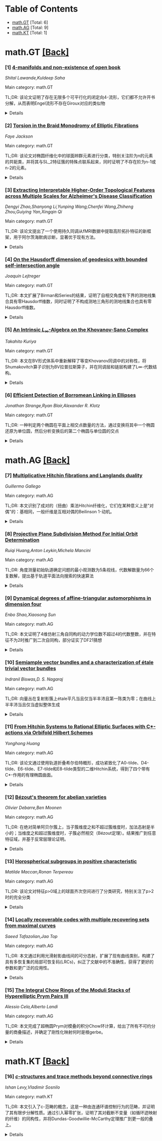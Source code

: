 <div id=toc></div>

# Table of Contents

- [math.GT](#math.GT) [Total: 6]
- [math.AG](#math.AG) [Total: 9]
- [math.KT](#math.KT) [Total: 1]


<div id='math.GT'></div>

# math.GT [[Back]](#toc)

### [1] [4-manifolds and non-existence of open book](https://arxiv.org/abs/2509.14299)
*Shital Lawande,Kuldeep Saha*

Main category: math.GT

TL;DR: 该论文证明了存在无限多个可平行化的闭定向4-流形，它们都不允许开书分解，从而表明Engel流形不存在Giroux对应的类似物


<details>
  <summary>Details</summary>
Motivation: 研究Engel流形是否具有类似于接触流形中Giroux对应的开书分解理论，探索Engel几何中的结构特性

Method: 基于Kastenholz的工作，构造无限多个可平行化的闭定向4-流形，证明它们都不允许开书分解

Result: 证明了不存在Engel流形的Giroux对应类似物，并非所有Engel流形都具有Colin、Presas和Vogel意义上的支撑开书

Conclusion: Engel几何与接触几何在开书分解方面存在根本性差异，Giroux对应理论不能直接推广到Engel流形

Abstract: Following a recent work of Kastenholz, we show existence of infinitely many
parallelizable closed oriented 4-manifolds, none of which admit an open book
decomposition. This implies there is no analogue of the Giroux correspondence
for Engel manifolds. In particular, not every Engel manifold has a supporting
open book, in the sense of Colin, Presas and Vogel.

</details>


### [2] [Torsion in the Braid Monodromy of Elliptic Fibrations](https://arxiv.org/abs/2509.14454)
*Faye Jackson*

Main category: math.GT

TL;DR: 该论文对椭圆纤维化中的球面辫群元素进行分类，特别关注阶为n的元素的共轭类，并将其与SL_2特征簇的特殊点联系起来，同时证明了不存在阶为n-1或n-2的元素。


<details>
  <summary>Details</summary>
Motivation: 研究椭圆纤维化中球面辫群元素的分类问题，特别是那些能够提升为保持纤维的微分同胚的辫群元素，这对于理解纤维化结构的对称性和模空间具有重要意义。

Method: 通过将球面辫群中阶为n的元素的共轭类与(S^2,Δ)的SL_2特征簇上的特殊点建立对应关系，这些特殊点对应于特殊的椭圆曲线ℂ/ℤ[ω]和ℂ/ℤ[i]及其相关的范数。

Result: 成功分类了Br(π)中阶为n的元素的所有共轭类，并证明了在Br(π)中不存在阶为n-1或n-2的元素，这与Mod(S^2,Δ)中的情况不同。

Conclusion: 该研究建立了椭圆纤维化中辫群元素分类与特征簇几何之间的深刻联系，揭示了特殊椭圆曲线在分类问题中的核心作用，并为相关模空间的研究提供了新的视角。

Abstract: Given an elliptic fibration $\pi : M \to S^2$ with singular locus $\Delta
\subseteq S^2$, let $\operatorname{Br}(\pi) < \operatorname{Mod}(S^2,\Delta)$
be the subgroup of the spherical braid group consisting of those braids that
lift to a fiber-preserving diffeomorphism of $M$. We classify the order $n =
|\Delta|$ elements of $\operatorname{Br}(\pi)$ up to conjugacy in
$\operatorname{Br}(\pi)$. To do so, we relate these conjugacy classes to
special points on the $\operatorname{SL}_2$-character variety for
$(S^2,\Delta)$ that correspond naturally to the exceptional elliptic curves
$\mathbb{C}/\mathbb{Z}[\omega]$ and $\mathbb{C}/\mathbb{Z}[i]$ with their
associated norms on $\mathbb{Z}[\omega]$ and $\mathbb{Z}[i]$. We also show that
there are no elements of order $n-1$ or $n-2$ in $\operatorname{Br}(\pi)$, as
there are in $\operatorname{Mod}(S^2,\Delta)$.

</details>


### [3] [Extracting Interpretable Higher-Order Topological Features across Multiple Scales for Alzheimer's Disease Classification](https://arxiv.org/abs/2509.14634)
*Dengyi Zhao,Shanyong Li,Yunping Wang,Chenfei Wang,Zhiheng Zhou,Guiying Yan,Xingqin Qi*

Main category: math.GT

TL;DR: 该论文提出了一个使用持久同调从fMRI数据中提取高阶拓扑特征的新框架，用于阿尔茨海默病诊断，显著优于现有方法。


<details>
  <summary>Details</summary>
Motivation: 当前方法主要关注低阶拓扑特征，忽略了连接组件、循环和腔等高阶特征的重要性，而这些特征对理解正常脑功能和AD病理机制至关重要。

Method: 使用持久同调从fMRI数据提取高阶拓扑特征，并引入四种量化方法来捕捉AD相关的功能脑网络中微妙的多尺度几何变化。

Result: 实验结果显示该框架在AD分类中显著优于现有方法，AD患者中循环或腔的数量显著减少，提取的关键脑区与神经科学文献一致。

Conclusion: 该研究突出了高阶拓扑特征在早期AD检测中的潜力，显著推进了神经退行性疾病研究中脑拓扑分析领域的发展。

Abstract: Brain network topology, derived from functional magnetic resonance imaging
(fMRI), holds promise for improving Alzheimer's disease (AD) diagnosis. Current
methods primarily focus on lower-order topological features, often overlooking
the significance of higher-order features such as connected components, cycles,
and cavities. These higher-order features are critical for understanding normal
brain function and have been increasingly linked to the pathological mechanisms
of AD. However, their quantification for diagnosing AD is hindered by their
inherent nonlinearity and stochasticity in the brain. This paper introduces a
novel framework for diagnosing Alzheimer's disease that uses persistent
homology to extract higher-order topological features from fMRI data. It also
introduces four quantitative methods that capture subtle, multiscale geometric
variations in functional brain networks associated with AD. Our experimental
results demonstrate that this framework significantly outperforms existing
methods in AD classification. Extensive ablation studies and interpretability
analysis confirm the effectiveness of our framework. Our study also reveals
that the number of cycles or cavities significantly decrease in AD patients.
The extracted key brain regions derived from cycles and cavities align with
domain knowledge in neuroscience literature and provide direct and insightful
findings. This study highlights the potential of higher-order topological
features for early AD detection and significantly advances the field of brain
topology analysis in neurodegenerative disease research.

</details>


### [4] [On the Hausdorff dimension of geodesics with bounded self-intersection angle](https://arxiv.org/abs/2509.14825)
*Joaquín Lejtreger*

Main category: math.GT

TL;DR: 本文扩展了Birman和Series的结果，证明了自相交角度有下界的测地线集合具有零Hausdorff维数，同时证明了不构成测地三角形的测地线集合也具有零Hausdorff维数。


<details>
  <summary>Details</summary>
Motivation: 扩展Birman和Series在1985年的研究成果，进一步探索测地线集合的几何性质，特别是关于自相交角度和测地三角形边界的测地线集合的维数特性。

Method: 采用几何分析和测地线理论的方法，通过严格的数学证明来建立测地线集合的Hausdorff维数性质。

Result: 证明了两个重要结果：1）自相交角度有下界的测地线集合具有零Hausdorff维数；2）不构成测地三角形的测地线集合也具有零Hausdorff维数。

Conclusion: 该研究扩展了先前关于测地线集合维数的理论，为理解测地线的几何性质提供了新的数学工具和深刻见解，在双曲几何和低维拓扑领域具有重要意义。

Abstract: We expand a result of Birman and Series (1985) by proving that the set of
geodesics whose self-intersection angles are bounded from below has Hausdorff
dimension zero. In addition, we show that the set of geodesics that do not
bound a geodesic triangle also has Hausdorff dimension zero.

</details>


### [5] [An Intrinsic $L_{\infty}$-Algebra on the Khovanov-Sano Complex](https://arxiv.org/abs/2509.15018)
*Takahito Kuriya*

Main category: math.GT

TL;DR: 本文在BV形式体系中重新解释了等变Khovanov同调中的对称性，将Shumakovitch算子识别为BV拉普拉斯算子，并在同调层和链层构建了L∞-代数结构。


<details>
  <summary>Details</summary>
Motivation: 重新解释Khovanov和Sano发现的等变Khovanov同调对称性，在Batalin-Vilkovisky形式体系中建立新的代数框架，探索结同调中Steenrod操作的起源。

Method: 使用BV形式体系，将Shumakovitch算子识别为BV拉普拉斯算子，通过同调转移定理在Khovanov-Sano复形上构建内在的L∞-代数结构。

Result: 证明了L∞-代数结构的非平凡性，构建了对偶L∞-结构，提出了统一的同调sl2对称性，并将该结构从同调层提升到链层。

Conclusion: 建立了一个新的代数框架，其中∞-拟同构类成为规范的链不变量，为理解结同调中Steenrod操作的起源提供了理论基础。

Abstract: This paper reinterprets the symmetries of equivariant Khovanov homology,
discovered by Khovanov and Sano, within the Batalin-Vilkovisky (BV) formalism.
We identify the Shumakovitch operator $\hat{\nu}$ as a BV Laplacian whose
nilpotency, a consequence of the algebra's defining relations, induces an
$L_{\infty}$-algebra on homology. We prove this structure is non-trivial
through explicit computations of higher brackets. Furthermore, we construct a
dual $L_{\infty}$-structure, suggesting a unifying homotopy $\mathfrak{sl}_2$
symmetry. The main result of this paper is to lift this structure from homology
to the chain level. Applying the Homotopy Transfer Theorem, we construct an
intrinsic $L_{\infty}$-algebra on the Khovanov-Sano complex, whose
$\infty$-quasi-isomorphism class is a canonical link invariant. This provides a
new algebraic framework in which we conjecture the origin of Steenrod
operations in knot homology.

</details>


### [6] [Efficient Detection of Borromean Linking in Ellipses](https://arxiv.org/abs/2509.15104)
*Jonathan Strange,Ryan Blair,Alexander R. Klotz*

Main category: math.GT

TL;DR: 一种判定两个椭圆在平面上相交点数量的方法，通过变换将其中一个椭圆还原为单位圆，然后分析变换后的第二个椭圆与单位圆的交点


<details>
  <summary>Details</summary>
Motivation: 为了高效地确定两个椭圆之间的相交点数量，并应用于分析Hopf链接和Borromean链接结构

Method: 应用一个变换将其中一个椭圆还原为单位圆，然后研究变换后的第二个椭圆与单位圆的交点

Result: 该方法能够高效地确定椭圆之间的相交点数量

Conclusion: 提出的变换方法为分析椭圆相交问题提供了一种高效的解决方案，并可应用于链接性质的研究

Abstract: We describe a method by which the number of intersections one ellipse makes
inside the plane of another can be determined. The method is based on applying
a transformation that reverts one ellipse to the unit circle, and examining the
intersection points of the transformed second ellipse with the unit circle.
This may be used to efficiently determine Hopf linking between two ellipses, or
Borromean linking between three ellipses.

</details>


<div id='math.AG'></div>

# math.AG [[Back]](#toc)

### [7] [Multiplicative Hitchin fibrations and Langlands duality](https://arxiv.org/abs/2509.14364)
*Guillermo Gallego*

Main category: math.AG

TL;DR: 本文识别了成对的（扭曲）乘法Hitchin纤维化，它们在某种意义上是"对偶"的：基相同，一般纤维是互相对偶的Beilinson 1-动机。


<details>
  <summary>Details</summary>
Motivation: 研究乘法Hitchin纤维化的对偶性，验证Elliott和Pestun猜想，探索Langlands对偶群和扭曲自同构在几何表示论中的对应关系。

Method: 通过分析三种不同情形：(1)非扭曲情形下简单李群与其Langlands对偶群的对应；(2)扭曲情形下简单连通群与不变子群对偶群的对应；(3)特殊情形SL_{2ℓ+1}的两个特殊自同构的对应。

Result: 成功建立了三种情形的对偶对应关系，证明了这些乘法Hitchin纤维化在基相同且一般纤维互为对偶Beilinson 1-动机的意义上是"对偶"的。

Conclusion: 研究结果支持了Elliott和Pestun的猜想，为理解乘法Hitchin纤维化的对偶性和几何Langlands纲领提供了新的数学证据和结构洞见。

Abstract: We identify pairs of (twisted) multiplicative Hitchin fibrations which are
"dual" in the sense that their bases are identified and their generic fibres
are dual Beilinson $1$-motives. More precisely, we match the following: (1) an
untwisted multiplicative Hitchin fibration associated with a simply-laced
semisimple group $G$ with an untwisted multiplicative Hitchin fibration
associated with the Langlands dual group $G^\vee$; (2) a twisted multiplicative
Hitchin fibration associated with a simply-laced and simply-connected
semisimple group $G$, without factors of type $\mathsf{A}_{2\ell}$, and a
diagram automorphism $\theta \in \mathrm{Aut}(G)$ with an untwisted
multiplicative Hitchin fibration associated with the Langlands dual group
$H^\vee$ of the invariant group $H=G^\theta$; (3) two twisted multiplicative
Hitchin fibrations associated with $G=\mathrm{SL}_{2\ell +1}$ and two special
automophisms of order $2$ and $4$, respectively. These results are consistent
with a conjecture of Elliott and Pestun (arXiv:1812.05516).

</details>


### [8] [Projective Plane Subdivision Method For Initial Orbit Determination](https://arxiv.org/abs/2509.14397)
*Ruiqi Huang,Anton Leykin,Michela Mancini*

Main category: math.AG

TL;DR: 角度测量初始轨道确定问题的最小观测数为5条视线，代数解数量为66个复数解，提出基于轨道平面法向搜索的快速算法


<details>
  <summary>Details</summary>
Motivation: 解决无先验信息的空间目标初始轨道确定问题，特别是角度测量情况下的几何重构问题

Method: 将问题代数化重构，证明5条视线为最小观测数，构造基于实射影平面的轨道平面法向搜索细分方法

Result: 确认5条视线在非特殊情况下有有限解，复数解数量为66个，算法能快速找到真实且有物理意义的解

Conclusion: 提出的代数重构和细分搜索方法有效解决了角度测量初始轨道确定问题，算法高效且实用

Abstract: Initial Orbit Determination (IOD) is the classical problem of estimating the
orbit of a body in space without any presumed information about the orbit. The
geometric formulation of the ''angles-only'' IOD in three-dimensional space:
find a conic curve with a given focal point meeting the given lines of sight
(LOS). We provide an algebraic reformulation of this problem and confirm that
five is the minimal number of lines necessary to have a finite number of
solutions in a non-special case, and the number of complex solutions is 66. We
construct a subdivision method to search for the normal direction to the
orbital plane as a point on the real projective plane. The resulting algorithm
is fast as it discovers only a handful of the solutions that are real and
physically meaningful.

</details>


### [9] [Dynamical degrees of affine-triangular automorphisms in dimension four](https://arxiv.org/abs/2509.14584)
*Enbo Shao,Xiaosong Sun*

Main category: math.AG

TL;DR: 本文证明了4维仿射三角自同构的动力学位数不超过4的代数整数，并在特征不为2时推广到二次自同构，部分证实了DF21猜想


<details>
  <summary>Details</summary>
Motivation: 研究仿射空间中自同构映射的动力性质，特别是验证DF21猜想关于动力学位数上限的命题

Method: 分析仿射三角自同构在4维空间中的动力学特性，利用代数数论和动力系统理论

Result: 证明了4维仿射三角自同构的动力学位数不超过4的代数整数；在特征不为2时，二次自同构也满足此性质

Conclusion: 该结果部分证实了DF21猜想，为高维动力系统的代数性质研究提供了重要进展

Abstract: In this paper, let k be the affine n-space over an arbitrary field k. We show
that dynamical degrees of affine-triangular automorphisms in dimension 4 are
algebraic integers of degree not larger than 4. As a consequence, if char(k) is
not equal to 2, then dynamical degrees of quadratic automorphisms in dimension
4 are algebraic integers of degree not larger than 4. We also explore some
results in higher dimensions. These results partially give the affirmative
answer to the Conjecture in DF21

</details>


### [10] [Semiample vector bundles and a characterization of étale trivial vector bundles](https://arxiv.org/abs/2509.14606)
*Indranil Biswas,D. S. Nagaraj*

Main category: math.AG

TL;DR: 向量丛在复射影簇上étale平凡当且仅当半丰沛且第一陈类为零；在曲线上半丰沛当且仅当虚拟整体生成


<details>
  <summary>Details</summary>
Motivation: 研究向量丛的étale平凡性与半丰沛性之间的关系，特别关注第一陈类的作用以及在曲线上的特殊性质

Method: 使用代数几何和复几何的方法，分析向量丛的陈类性质和生成性质，通过étale上同调和半丰沛性的定义进行理论证明

Result: 证明了在光滑复射影簇上，向量丛étale平凡等价于半丰沛且第一陈类为零；在曲线上，半丰沛性等价于虚拟整体生成性

Conclusion: 该研究建立了向量丛étale平凡性与半丰沛性之间的深刻联系，揭示了第一陈类在这一关系中的关键作用，并为曲线上的向量丛提供了简明的刻画

Abstract: We prove that a vector bundle $E$ over a smooth complex projective variety
$M$ is \'etale trivial if and only if $E$ is semiample and $c_1(E) \in H^2(M,
{\mathbb Q})$ vanishes. Also, a vector bundle $E$ over a smooth complex
projective curve is semiample if and only if it is virtually globally
generated.

</details>


### [11] [From Hitchin Systems to Rational Elliptic Surfaces with C*-actions via Orbifold Hilbert Schemes](https://arxiv.org/abs/2509.14812)
*Yonghong Huang*

Main category: math.AG

TL;DR: 该论文通过使用轨道折叠希尔伯特概形，成功紧致化了A0-tilde、D4-tilde、E6-tilde、E7-tilde和E8-tilde类型的二维Hitchin系统，得到了四个带有C*-作用的有理椭圆曲面。


<details>
  <summary>Details</summary>
Motivation: 研究二维Hitchin系统的紧致化问题，特别是针对特定代数类型的系统，以获得更完整的几何理解。

Method: 利用轨道折叠希尔伯特概形，证明在适当条件下轨道折叠曲面希尔伯特概形是连通的平滑射影概形，并通过Hilbert-Chow态射构造粗模空间的最小解消。

Result: 成功构造了四个有理椭圆曲面，列出了它们的奇异纤维和相对最小模型，完成了目标Hitchin系统的紧致化。

Conclusion: 该方法为相关代数几何问题提供了有效的紧致化工具，扩展了对Hitchin系统几何性质的理解。

Abstract: Using orbifold Hilbert schemes, we compactify all two-dimensional Hitchin
systems corresponding to types A0-tilde, D4-tilde, E6-tilde, E7-tilde, and
E8-tilde, thereby obtaining four rational elliptic surfaces with C*-actions.
Their singular fibers and relative minimal models are listed in the main table.
To this end, we prove that Hilbert schemes of orbifold surfaces are connected
smooth projective schemes under suitable conditions, and we use the
Hilbert-Chow morphism to construct the minimal resolutions of the coarse moduli
spaces.

</details>


### [12] [Bézout's theorem for abelian varieties](https://arxiv.org/abs/2509.14940)
*Olivier Debarre,Ben Moonen*

Main category: math.AG

TL;DR: 在绝对简单阿贝尔簇上，当子簇维度之和不超过簇维度时，加法态射是半小的；当维度之和超过簇维度时，子簇必然相交（Bézout定理）。结果推广到任意特征域，并基于反常层理论证明。


<details>
  <summary>Details</summary>
Motivation: 研究阿贝尔簇中子簇的相交性质，将特征零的Bézout定理推广到任意特征域，建立维度条件与加法态射半小性的关系。

Method: 利用反常层理论，特别是Krämer和Weissauer的结果，证明对于支撑在子簇上的反常层，其卷积积仍然是反常层，从而推导加法态射的半小性。

Result: 证明了在绝对简单阿贝尔簇中，当dim(X)+dim(Y)≤g时加法态射半小；当dim(X)+dim(Y)≥g时X和Y必然相交。对非绝对简单情形，在非退化条件下Bézout定理仍成立。

Conclusion: 该工作将阿贝尔簇中的相交理论推广到任意特征域，建立了维度条件与几何性质间的深刻联系，为相关领域提供了新的工具和结果。

Abstract: Let $X$, $Y$ be closed irreducible subvarieties of an absolutely simple
abelian variety of dimension $g$ over a field. If $\dim(X) + \dim(Y) \le g$, we
prove that the addition morphism $X \times Y \to X + Y$ is semismall. As a
consequence, we deduce that if $\dim(X) + \dim(Y) \ge g$, the subvarieties $X$
and $Y$ must meet (B\'ezout's theorem). If we drop the assumption that the
abelian variety is absolutely simple, we prove that B\'ezout's theorem still
holds if $X$ satisfies a nondegeneracy condition. These results were previously
known only in characteristic zero. Our proof of the semismallness statement is
based on the theory of perverse sheaves: using results of Kr\"amer and
Weissauer, we prove that for perverse sheaves $K$ supported on $X$, and $L$
supported on $Y$, the convolution product $K * L$ is again perverse.

</details>


### [13] [Horospherical subgroups in positive characteristic](https://arxiv.org/abs/2509.15003)
*Matilde Maccan,Ronan Terpereau*

Main category: math.AG

TL;DR: 该论文对特征p>0域上的球面齐次空间进行了分类研究，特别关注了p>2时的完全分类


<details>
  <summary>Details</summary>
Motivation: 研究特征p>0域上的球面齐次空间，特别是包含旗簇和代数环面的horospherical齐次空间，以建立完整的分类理论

Method: 采用代数几何和表示论的方法，对horospherical齐次空间进行系统性研究，重点关注特征p>2的情况

Result: 成功建立了特征p>2域上horospherical齐次空间的完全分类

Conclusion: 该研究为特征p>0域上的球面齐次空间理论提供了重要的分类结果，特别在p>2时实现了完全分类

Abstract: We investigate horospherical homogeneous spaces--a class of spherical
homogeneous spaces encompassing both flag varieties and algebraic tori--over
fields of characteristic p>0, and establish their complete classification for
p>2.

</details>


### [14] [Locally recoverable codes with multiple recovering sets from maximal curves](https://arxiv.org/abs/2509.15163)
*Saeed Tafazolian,Jaa Top*

Main category: math.AG

TL;DR: 本文通过利用光滑射影曲线间的可分态射，扩展了现有曲线类别，构建了具有多恢复集的局部可恢复码(LRCs)，纠正了文献中的不准确性，获得了更好的参数和更广泛的应用性。


<details>
  <summary>Details</summary>
Motivation: 现有的局部可恢复码构造方法存在局限性，需要扩展曲线类别来获得更好的参数和更广泛的应用性，同时纠正文献中的不准确性。

Method: 利用光滑射影曲线间的可分态射，扩展先前考虑的曲线类别，通过代数曲线上的多有理点构造具有多恢复集的LRCs。

Result: 成功构建了具有大可用性的LRCs，获得了比现有方法更好的参数，并将结果推广到更广泛的曲线类别。

Conclusion: 该方法显著推广和增强了现有框架，为局部可恢复码的构造提供了更优的解决方案，具有重要的理论和应用价值。

Abstract: In this paper, we present a construction of locally recoverable codes (LRCs)
with multiple recovery sets using algebraic curves with many rational points.
By leveraging separable morphisms between smooth projective curves and
expanding the class of curves previously considered, we significantly
generalize and enhance the framework. Our approach corrects certain
inaccuracies in the existing literature while extending results to a broader
range of curves, thereby achieving better parameters and wider applicability.
In addition, the constructions presented here result in LRCs with large
availability.

</details>


### [15] [The Integral Chow Rings of the Moduli Stacks of Hyperelliptic Prym Pairs III](https://arxiv.org/abs/2509.15186)
*Alessio Cela,Alberto Landi*

Main category: math.AG

TL;DR: 本文完成了超椭圆Prym对模叠的积分Chow环计算，给出了所有不可约分量的商叠描述，并确定了刚性化映射何时是根gerbe。


<details>
  <summary>Details</summary>
Motivation: 作为系列论文的第三部分，旨在完整描述超椭圆Prym对模叠的积分Chow环，特别是对偶属性和刚性化映射的研究。

Method: 使用商叠描述方法，分析模叠的分解结构，通过研究μ_2-刚性化映射的性质，结合gerbe理论计算Chow环。

Result: 完成了所有RH_g不可约分量的积分Chow环计算，给出了所有RH_g~分量的商叠描述，确定了刚性化映射为根gerbe的条件，并计算了几乎所有情况下的Chow环。

Conclusion: 本文系统解决了超椭圆Prym对模叠的Chow环计算问题，为相关模空间的研究提供了完整的代数几何工具，并在附录中讨论了更一般的gerbe诱导理论。

Abstract: This paper is the third and final part of a series devoted to the description
of the integral Chow rings of the moduli stacks of hyperelliptic Prym pairs.
For a fixed genus $g$, there are two natural stacks, $\mathcal{RH}_g$ and
$\widetilde{\mathcal{RH}}_g$, parametrizing hyperelliptic Prym pairs, with the
former being the $\mu_2$-rigidification of the latter. Both decompose as the
disjoint union of $\lfloor (g+1)/2 \rfloor$ components, denoted
$\mathcal{RH}_g^n$ and $\widetilde{\mathcal{RH}}_g^n$ for $n = 1, \ldots,
\lfloor (g+1)/2 \rfloor$. In this paper we present quotient stack descriptions
of the components $\mathcal{RH}_g^n$ for even $g$ and compute their integral
Chow rings, thereby completing the computation for all irreducible components
of $\mathcal{RH}_g$. In addition, we give quotient stack presentations for all
irreducible components of $\widetilde{\mathcal{RH}}_g$ and determine when the
rigidification map $\widetilde{\mathcal{RH}}_g^n \to \mathcal{RH}_g^n$ is a
root gerbe. We then use this to compute the Chow rings of
$\widetilde{\mathcal{RH}}_g^n$ for all $g$ and $n$, with the sole exception of
the case where $g$ is odd and $n=(g+1)/2$.
  Finally, in the appendix, we discuss $G$-gerbes induced by an homomorphism of
abelian groups $H \to G$ and an $H$-gerbe.

</details>


<div id='math.KT'></div>

# math.KT [[Back]](#toc)

### [16] [$c$-structures and trace methods beyond connective rings](https://arxiv.org/abs/2509.14774)
*Ishan Levy,Vladimir Sosnilo*

Main category: math.KT

TL;DR: 本文引入了c-范畴的概念，这是一种由连通环谱控制行为的范畴，并证明了其有限步分解性质。通过引入幂零扩张，证明了其对截断不变量（如循环迹映射的纤维）的同构性，并将Dundas-Goodwillie-McCarthy定理推广到更一般的叠上。


<details>
  <summary>Details</summary>
Motivation: 研究由连通环谱控制的范畴结构，旨在建立更一般的代数几何对象（如叠）上的完美复形范畴的理论框架，扩展经典定理的应用范围。

Method: 引入c-范畴定义，证明其可由连通环谱的紧模范畴有限步分解；定义幂零扩张并分析其对截断不变量的影响；将理论应用于叠的完美复形范畴。

Result: 证明了c-范畴的分解性质，幂零扩张诱导截断不变量的同构，并将Dundas-Goodwillie-McCarthy定理推广到更广泛的叠类上。

Conclusion: c-范畴理论为处理由连通环谱控制的范畴提供了有力工具，成功扩展了经典定理在代数几何中的应用，为后续研究奠定了基础。

Abstract: We introduce the notion of a $c$-category, which is a kind of category whose
behaviour is controlled by connective ring spectra. More precisely, any
$c$-category admits a finite step resolution by categories of compact modules
over connective ring spectra. We introduce nilpotent extensions of
$c$-categories, and show that they induce isomorphisms on truncating
invariants, such as the fiber of the cyclotomic trace map. We show that for
many stacks, the category of perfect complexes is naturally a $c$-category and
deduce a generalization of the Dundas--Goodwillie--McCarthy theorem to such
stacks.

</details>
